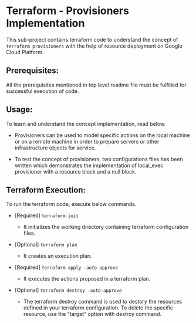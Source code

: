 # Terraform - Provisioners Implementation
This sub-project contains terraform code to understand the concept of `terraform provisioners` with the help of resource deployment on Google Cloud Platform.

## Prerequisites:
All the prerequisites mentioned in top level readme file must be fulfilled for successful execution of code.

## Usage:
To learn and understand the concept implementation, read below.

-   Provisioners can be used to model specific actions on the local machine or on a remote machine in order to prepare servers or other infrastructure objects for service.

-   To test the concept of provisioners, two configurations files has been written which demonstrates the implementation of local_exec provisioner with a resource block and a null block.

## Terraform Execution:
To run the terraform code, execute below commands.

-   [Required] `terraform init`
    -   It initializes the working directory containing terraform configuration files.

-   [Optional] `terraform plan`
    -   It creates an execution plan.

-   [Required] `terraform apply -auto-approve`
    -   It executes the actions proposed in a terraform plan.

-   [Optional] `terraform destroy -auto-approve`
    -   The terraform destroy command is used to destory the resources defined in your terraform configuration. To delete the specific resource, use the "target" option with destroy command.